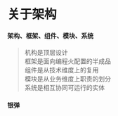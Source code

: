 # 关于架构

#### 架构、框架、组件、模块、系统
> 机构是顶层设计  
> 框架是面向编程火配置的半成品  
> 组件是从技术维度上的复用  
> 模块是从业务维度上职责的划分  
> 系统是相互协同可运行的实体  

#### 银弹

